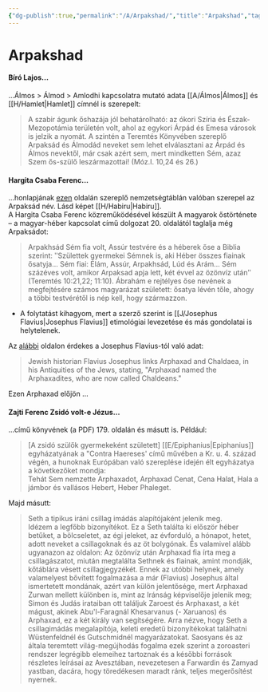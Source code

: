 ```yaml
---
{"dg-publish":true,"permalink":"/A/Arpakshad/","title":"Arpakshad","tags":["dg_uploaded"],"created":"2023-10-04T02:46","updated":"2023-11-08T03:31"}
---
```



# Arpakshad

#### Bíró Lajos...

...Álmos > Álmod > Amlodhi kapcsolatra mutató adata [[A/Álmos\|Álmos]] és [[H/Hamlet\|Hamlet]] címnél is szerepelt:  
> A szabir águnk őshazája jól behatárolható: az ókori Szíria és Észak-Mezopotámia területén volt, ahol az egykori Árpád és Emesa városok is jelzik a nyomát. A szintén a Teremtés Könyvében szereplő Arpaksád és Álmodád neveket sem lehet elválasztani az Árpád és Álmos nevektől, már csak azért sem, mert mindketten Sém, azaz Szem ős-szülő leszármazottai! (Móz.I. 10,24 és 26.)

#### Hargita Csaba Ferenc...

...honlapjának [ezen](http://www.imninalu.net/Habiru.htm) oldalán szereplő nemzetségtáblán valóban szerepel az Arpaksád név. Lásd képet [[H/Habiru\|Habiru]].  
A Hargita Csaba Ferenc közreműködésével készült A magyarok őstörténete – a magyar-héber kapcsolat című dolgozat 20. oldalától taglalja még Arpaksádot:  
> Arpakhsád Sém fia volt, Assúr testvére és a héberek őse a Biblia szerint: ʺSzülettek gyermekei Sémnek is, aki Héber összes fiainak ősatyja... Sém fiai: Élám, Assúr, Arpakhsád, Lúd és Arám... Sém százéves volt, amikor Arpaksad apja lett, két évvel az özönvíz utánʺ (Teremtés 10:21,22; 11:10). Ábrahám e rejtélyes őse nevének a megfejtésére számos magyarázat született: ősatya lévén tőle, ahogy a többi testvérétől is nép kell, hogy származzon.  
- A folytatást kihagyom, mert a szerző szerint is [[J/Josephus Flavius\|Josephus Flavius]] etimológiai levezetése és más gondolatai is helytelenek.  

Az [alábbi](https://en.m.wikipedia.org/wiki/Chaldea) oldalon érdekes a Josephus Flavius-tól való adat:  
> Jewish historian Flavius Josephus links Arphaxad and Chaldaea, in his Antiquities of the Jews, stating, "Arphaxad named the Arphaxadites, who are now called Chaldeans."  

Ezen Arphaxad előjön ...

#### Zajti Ferenc Zsidó volt-e Jézus...

...című könyvének (a PDF) 179. oldalán és másutt is. Például:  
> \[A zsidó szülők gyermekeként született\] [[E/Epiphanius\|Epiphanius]] egyházatyának a "Contra Haereses' című művében a Kr. u. 4. század végén, a hunoknak Európában való szereplése idején élt egyházatya a következőket mondja:  
> Tehát Sem nemzette Arphaxadot, Arphaxad Cenat, Cena Halat, Hala a jámbor és vallásos Hebert, Heber Phaleget.  

Majd másutt:  
> Seth a tipikus iráni csillag imádás alapítójaként jelenik meg.  
> Idézem a legfőbb bizonyítékot. Ez a Seth találta ki először héber betűket, a bölcseletet, az égi jeleket, az évforduló, a hónapot, hetet, adott neveket a csillagoknak és az öt bolygónak. És valamivel alább ugyanazon az oldalon: Az özönvíz után Arphaxad fia írta meg a csillagászatot, miután megtalálta Sethnek és fiainak, amint mondják, kőtáblára vésett csillagjegyzékét. Ennek az utóbbi helynek, amely valamelyest bővített fogalmazása a már (Flavius) Josephus által ismertetett mondának, azért van külön jelentősége, mert Arphaxad Zurwan mellett különben is, mint az Iránság képviselője jelenik meg; Simon és Judás irataiban ott találjuk Zaroest és Arphaxast, a két mágust, akinek Abu'l-Faragnál Khesarvanus (- Xaruanos) és Arphaxad, ez a két király van segítségére. Arra nézve, hogy Seth a csillagimádás megalapítója, keleti eredetű bizonyítékokat találhatni Wüstenfeldnél és Gutschmidnél magyarázatokat. Saosyans és az általa teremtett világ-megújhodás fogalma ezek szerint a zoroasteri rendszer legrégibb elemeihez tartoznak és a későbbi források részletes leírásai az Avesztában, nevezetesen a Farwardin és Zamyad yastban, dacára, hogy töredékesen maradt ránk, teljes megerősítést nyernek.  